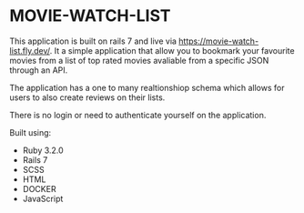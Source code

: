 # MOVIE-WATCH-LIST

This application is built on rails 7 and live via https://movie-watch-list.fly.dev/. It a simple application that allow you to bookmark your favourite movies from a list of top rated movies avaliable from a specific JSON through an API. 

The application has a one to many realtionshiop schema which allows for users to also create reviews on their lists. 

There is no login or need to authenticate yourself on the application.

Built using: 

- Ruby 3.2.0
- Rails 7 
- SCSS 
- HTML
- DOCKER
- JavaScript
